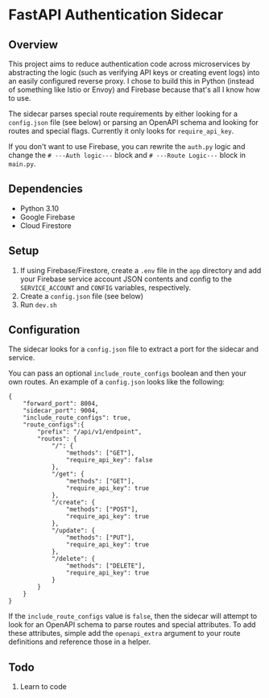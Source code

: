 # FastAPI Authentication Sidecar
## Overview
This project aims to reduce authentication code across microservices by abstracting the logic (such as verifying API keys or creating event logs) into an easily configured reverse proxy. I chose to build this in Python (instead of something like Istio or Envoy) and Firebase because that's all I know how to use.

The sidecar parses special route requirements by either looking for a `config.json` file (see below) or parsing an OpenAPI schema and looking for routes and special flags. Currently it only looks for `require_api_key`.

If you don't want to use Firebase, you can rewrite the `auth.py` logic and change the `# ---Auth logic---` block and `# ---Route Logic---` block in `main.py`.
## Dependencies
- Python 3.10
- Google Firebase
- Cloud Firestore
## Setup
1. If using Firebase/Firestore, create a `.env` file in the `app` directory and add your Firebase service account JSON contents and config to the `SERVICE_ACCOUNT` and `CONFIG` variables, respectively.
2. Create a `config.json` file (see below)
3. Run `dev.sh`
## Configuration
The sidecar looks for a `config.json` file to extract a port for the sidecar and service. 

You can pass an optional `include_route_configs` boolean and then your own routes. An example of a `config.json` looks like the following:

```
{
    "forward_port": 8004,
    "sidecar_port": 9004,
    "include_route_configs": true,
    "route_configs":{
        "prefix": "/api/v1/endpoint",
        "routes": {
            "/": {
                "methods": ["GET"],
                "require_api_key": false
            },
            "/get": {
                "methods": ["GET"],
                "require_api_key": true
            },
            "/create": {
                "methods": ["POST"],
                "require_api_key": true
            },
            "/update": {
                "methods": ["PUT"],
                "require_api_key": true
            },
            "/delete": {
                "methods": ["DELETE"],
                "require_api_key": true
            }
        }
    }
}
```
If the `include_route_configs` value is `false`, then the sidecar will attempt to look for an OpenAPI schema to parse routes and special attributes. To add these attributes, simple add the `openapi_extra` argument to your route definitions and reference those in a helper.
## Todo
1. Learn to code